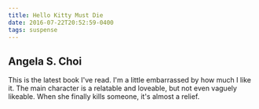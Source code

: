 ```yaml
---
title: Hello Kitty Must Die
date: 2016-07-22T20:52:59-0400
tags: suspense
---
```


## Angela S. Choi

This is the latest book I've read. I'm a little embarrassed by how much
I like it. The main character is a relatable and loveable, but not even
vaguely likeable. When she finally kills someone, it's almost a relief.
